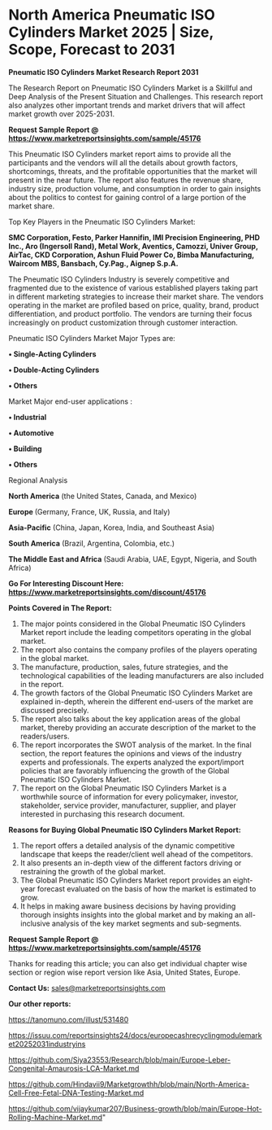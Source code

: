 # North America Pneumatic ISO Cylinders Market 2025 | Size, Scope, Forecast to 2031

<strong>Pneumatic ISO Cylinders Market Research Report 2031</strong>

The Research Report on Pneumatic ISO Cylinders Market is a Skillful and Deep Analysis of the Present Situation and Challenges. This research report also analyzes other important trends and market drivers that will affect market growth over 2025-2031.

<strong>Request Sample Report @ <a href=https://www.marketreportsinsights.com/sample/45176>https://www.marketreportsinsights.com/sample/45176</a></strong>

This Pneumatic ISO Cylinders market report aims to provide all the participants and the vendors will all the details about growth factors, shortcomings, threats, and the profitable opportunities that the market will present in the near future. The report also features the revenue share, industry size, production volume, and consumption in order to gain insights about the politics to contest for gaining control of a large portion of the market share.

Top Key Players in the Pneumatic ISO Cylinders Market:

<strong>SMC Corporation, Festo, Parker Hannifin, IMI Precision Engineering, PHD Inc., Aro (Ingersoll Rand), Metal Work, Aventics, Camozzi, Univer Group, AirTac, CKD Corporation, Ashun Fluid Power Co, Bimba Manufacturing, Waircom MBS, Bansbach, Cy.Pag., Aignep S.p.A.</strong>

The Pneumatic ISO Cylinders Industry is severely competitive and fragmented due to the existence of various established players taking part in different marketing strategies to increase their market share. The vendors operating in the market are profiled based on price, quality, brand, product differentiation, and product portfolio. The vendors are turning their focus increasingly on product customization through customer interaction.

Pneumatic ISO Cylinders Market Major Types are:

<strong>•  Single-Acting Cylinders

•  Double-Acting Cylinders

•  Others</strong>

Market Major end-user applications :

<strong>•  Industrial

•  Automotive

•  Building

•  Others</strong>

Regional Analysis

</u><strong><b>North America</b></strong> (the United States, Canada, and Mexico)

<strong><b>Europe </b></strong>(Germany, France, UK, Russia, and Italy)

<strong><b>Asia-Pacific</b></strong> (China, Japan, Korea, India, and Southeast Asia)

<strong><b>South America</b></strong> (Brazil, Argentina, Colombia, etc.)

<strong><b>The Middle East and Africa</b></strong> (Saudi Arabia, UAE, Egypt, Nigeria, and South Africa)

<strong>Go For Interesting Discount Here: <a href=https://www.marketreportsinsights.com/discount/45176>https://www.marketreportsinsights.com/discount/45176</a></strong>

<strong>Points Covered in The Report:</strong>
<ol>
  <li>The major points considered in the Global Pneumatic ISO Cylinders Market report include the leading competitors operating in the global market.</li>
  <li>The report also contains the company profiles of the players operating in the global market.</li>
  <li>The manufacture, production, sales, future strategies, and the technological capabilities of the leading manufacturers are also included in the report.</li>
  <li>The growth factors of the Global Pneumatic ISO Cylinders Market are explained in-depth, wherein the different end-users of the market are discussed precisely.</li>
  <li>The report also talks about the key application areas of the global market, thereby providing an accurate description of the market to the readers/users.</li>
  <li>The report incorporates the SWOT analysis of the market. In the final section, the report features the opinions and views of the industry experts and professionals. The experts analyzed the export/import policies that are favorably influencing the growth of the Global Pneumatic ISO Cylinders Market.</li>
  <li>The report on the Global Pneumatic ISO Cylinders Market is a worthwhile source of information for every policymaker, investor, stakeholder, service provider, manufacturer, supplier, and player interested in purchasing this research document.</li>
</ol>
<strong>Reasons for Buying Global Pneumatic ISO Cylinders Market Report:</strong>

<ol>
  <li>The report offers a detailed analysis of the dynamic competitive landscape that keeps the reader/client well ahead of the competitors.</li>
  <li>It also presents an in-depth view of the different factors driving or restraining the growth of the global market.</li>
  <li>The Global Pneumatic ISO Cylinders Market report provides an eight-year forecast evaluated on the basis of how the market is estimated to grow.</li>
  <li>It helps in making aware business decisions by having providing thorough insights insights into the global market and by making an all-inclusive analysis of the key market segments and sub-segments.</li>
</ol>
<strong>Request Sample Report @ <a href=https://www.marketreportsinsights.com/sample/45176>https://www.marketreportsinsights.com/sample/45176</a></strong>


Thanks for reading this article; you can also get individual chapter wise section or region wise report version like Asia, United States, Europe.

<strong>Contact Us:</strong>
sales@marketreportsinsights.com

<strong>Our other reports:</strong>

<a href=https://tanomuno.com/illust/531480>https://tanomuno.com/illust/531480</a>

<a href=https://issuu.com/reportsinsights24/docs/europecashrecyclingmodulemarket20252031industryins>https://issuu.com/reportsinsights24/docs/europecashrecyclingmodulemarket20252031industryins</a>

<a href=https://github.com/Siya23553/Research/blob/main/Europe-Leber-Congenital-Amaurosis-LCA-Market.md>https://github.com/Siya23553/Research/blob/main/Europe-Leber-Congenital-Amaurosis-LCA-Market.md</a>

<a href=https://github.com/Hindavii9/Marketgrowthh/blob/main/North-America-Cell-Free-Fetal-DNA-Testing-Market.md>https://github.com/Hindavii9/Marketgrowthh/blob/main/North-America-Cell-Free-Fetal-DNA-Testing-Market.md</a>

<a href=https://github.com/vijaykumar207/Business-growth/blob/main/Europe-Hot-Rolling-Machine-Market.md>https://github.com/vijaykumar207/Business-growth/blob/main/Europe-Hot-Rolling-Machine-Market.md</a>"
